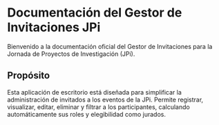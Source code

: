 # Documentación del Gestor de Invitaciones JPi

Bienvenido a la documentación oficial del Gestor de Invitaciones para la Jornada de Proyectos de Investigación (JPi).

## Propósito

Esta aplicación de escritorio está diseñada para simplificar la administración de invitados a los eventos de la JPi. Permite registrar, visualizar, editar, eliminar y filtrar a los participantes, calculando automáticamente sus roles y elegibilidad como jurados.

